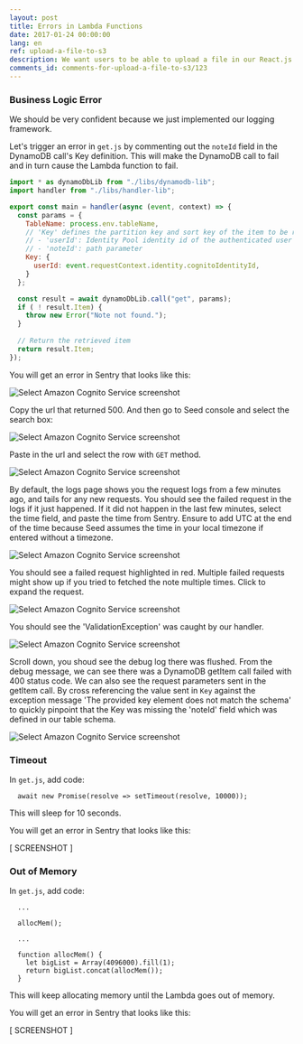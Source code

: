 ```yaml
---
layout: post
title: Errors in Lambda Functions
date: 2017-01-24 00:00:00
lang: en
ref: upload-a-file-to-s3
description: We want users to be able to upload a file in our React.js app and add it as an attachment to their note. To upload files to S3 directly from our React.js app we are going to use AWS Amplify's Storage.put() method.
comments_id: comments-for-upload-a-file-to-s3/123
---
```


### Business Logic Error

We should be very confident because we just implemented our logging framework.

Let's trigger an error in `get.js` by commenting out the `noteId` field in the DynamoDB call's Key definition. This will make the DynamoDB call to fail and in turn cause the Lambda function to fail.
``` javascript
import * as dynamoDbLib from "./libs/dynamodb-lib";
import handler from "./libs/handler-lib";

export const main = handler(async (event, context) => {
  const params = {
    TableName: process.env.tableName,
    // 'Key' defines the partition key and sort key of the item to be retrieved
    // - 'userId': Identity Pool identity id of the authenticated user
    // - 'noteId': path parameter
    Key: {
      userId: event.requestContext.identity.cognitoIdentityId,
    }
  };

  const result = await dynamoDbLib.call("get", params);
  if ( ! result.Item) {
    throw new Error("Note not found.");
  }
  
  // Return the retrieved item
  return result.Item;
});
```

You will get an error in Sentry that looks like this:

![Select Amazon Cognito Service screenshot](https://i.imgur.com/SLdLiE0.png)

Copy the url that returned 500. And then go to Seed console and select the search box:

![Select Amazon Cognito Service screenshot](https://i.imgur.com/giPv1EG.png)

Paste in the url and select the row with `GET` method.

![Select Amazon Cognito Service screenshot](https://i.imgur.com/ccYJMzn.png)

By default, the logs page shows you the request logs from a few minutes ago, and tails for any new requests. You should see the failed request in the logs if it just happened. If it did not happen in the last few minutes, select the time field, and paste the time from Sentry. Ensure to add UTC at the end of the time because Seed assumes the time in your local timezone if entered without a timezone.

![Select Amazon Cognito Service screenshot](https://i.imgur.com/UvJ7a11.png)

You should see a failed request highlighted in red. Multiple failed requests might show up if you tried to fetched the note multiple times. Click to expand the request.

![Select Amazon Cognito Service screenshot](https://i.imgur.com/HAaBOov.png)

You should see the 'ValidationException' was caught by our handler.

![Select Amazon Cognito Service screenshot](https://i.imgur.com/XnMoV7o.png)

Scroll down, you shoud see the debug log there was flushed. From the debug message, we can see there was a DynamoDB getItem call failed with 400 status code. We can also see the request parameters sent in the getItem call. By cross referencing the value sent in `Key` against the exception message 'The provided key element does not match the schema' to quickly pinpoint that the Key was missing  the 'noteId' field which was defined in our table schema.

![Select Amazon Cognito Service screenshot](https://i.imgur.com/80GKgYV.png)


### Timeout

In `get.js`, add code:
```
  await new Promise(resolve => setTimeout(resolve, 10000));
```

This will sleep for 10 seconds.

You will get an error in Sentry that looks like this:

[ SCREENSHOT ]


### Out of Memory

In `get.js`, add code:
```
  ...

  allocMem(); 

  ...

  function allocMem() {
    let bigList = Array(4096000).fill(1);
    return bigList.concat(allocMem());
  }  
```

This will keep allocating memory until the Lambda goes out of memory.

You will get an error in Sentry that looks like this:

[ SCREENSHOT ]

